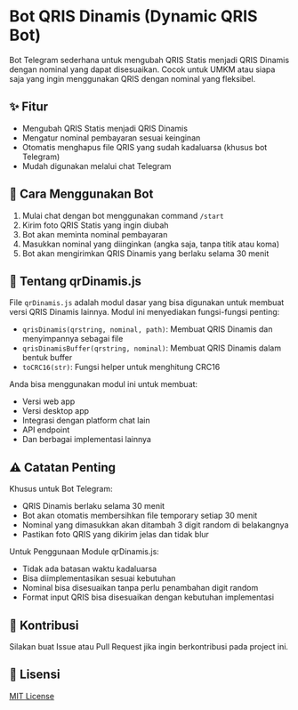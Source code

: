 # Bot QRIS Dinamis (Dynamic QRIS Bot)

Bot Telegram sederhana untuk mengubah QRIS Statis menjadi QRIS Dinamis dengan nominal yang dapat disesuaikan. Cocok untuk UMKM atau siapa saja yang ingin menggunakan QRIS dengan nominal yang fleksibel.

## ✨ Fitur

- Mengubah QRIS Statis menjadi QRIS Dinamis
- Mengatur nominal pembayaran sesuai keinginan
- Otomatis menghapus file QRIS yang sudah kadaluarsa (khusus bot Telegram)
- Mudah digunakan melalui chat Telegram

## 🚀 Cara Menggunakan Bot

1. Mulai chat dengan bot menggunakan command `/start`
2. Kirim foto QRIS Statis yang ingin diubah
3. Bot akan meminta nominal pembayaran
4. Masukkan nominal yang diinginkan (angka saja, tanpa titik atau koma)
5. Bot akan mengirimkan QRIS Dinamis yang berlaku selama 30 menit

## 📘 Tentang qrDinamis.js

File `qrDinamis.js` adalah modul dasar yang bisa digunakan untuk membuat versi QRIS Dinamis lainnya. Modul ini menyediakan fungsi-fungsi penting:

- `qrisDinamis(qrstring, nominal, path)`: Membuat QRIS Dinamis dan menyimpannya sebagai file
- `qrisDinamisBuffer(qrstring, nominal)`: Membuat QRIS Dinamis dalam bentuk buffer
- `toCRC16(str)`: Fungsi helper untuk menghitung CRC16

Anda bisa menggunakan modul ini untuk membuat:
- Versi web app
- Versi desktop app
- Integrasi dengan platform chat lain
- API endpoint
- Dan berbagai implementasi lainnya

## ⚠️ Catatan Penting

Khusus untuk Bot Telegram:
- QRIS Dinamis berlaku selama 30 menit
- Bot akan otomatis membersihkan file temporary setiap 30 menit
- Nominal yang dimasukkan akan ditambah 3 digit random di belakangnya
- Pastikan foto QRIS yang dikirim jelas dan tidak blur

Untuk Penggunaan Module qrDinamis.js:
- Tidak ada batasan waktu kadaluarsa
- Bisa diimplementasikan sesuai kebutuhan
- Nominal bisa disesuaikan tanpa perlu penambahan digit random
- Format input QRIS bisa disesuaikan dengan kebutuhan implementasi

## 🤝 Kontribusi

Silakan buat Issue atau Pull Request jika ingin berkontribusi pada project ini.

## 📝 Lisensi

[MIT License](LICENSE)
